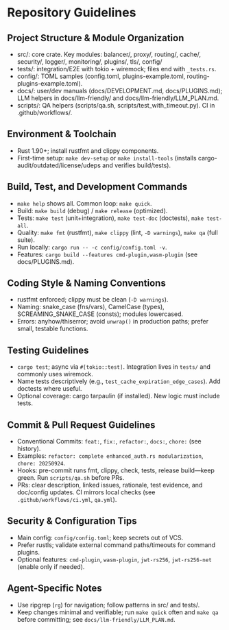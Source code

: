 # Repository Guidelines

## Project Structure & Module Organization
- src/: core crate. Key modules: balancer/, proxy/, routing/, cache/, security/, logger/, monitoring/, plugins/, tls/, config/
- tests/: integration/E2E with tokio + wiremock; files end with `_tests.rs`.
- config/: TOML samples (config.toml, plugins-example.toml, routing-plugins-example.toml).
- docs/: user/dev manuals (docs/DEVELOPMENT.md, docs/PLUGINS.md); LLM helpers in docs/llm-friendly/ and docs/llm-friendly/LLM_PLAN.md.
- scripts/: QA helpers (scripts/qa.sh, scripts/test_with_timeout.py). CI in .github/workflows/.

## Environment & Toolchain
- Rust 1.90+; install rustfmt and clippy components.
- First-time setup: `make dev-setup` or `make install-tools` (installs cargo-audit/outdated/license/udeps and verifies build/tests).

## Build, Test, and Development Commands
- `make help` shows all. Common loop: `make quick`.
- Build: `make build` (debug) / `make release` (optimized).
- Tests: `make test` (unit+integration), `make test-doc` (doctests), `make test-all`.
- Quality: `make fmt` (rustfmt), `make clippy` (lint, `-D warnings`), `make qa` (full suite).
- Run locally: `cargo run -- -c config/config.toml -v`.
- Features: `cargo build --features cmd-plugin,wasm-plugin` (see docs/PLUGINS.md).

## Coding Style & Naming Conventions
- rustfmt enforced; clippy must be clean (`-D warnings`).
- Naming: snake_case (fns/vars), CamelCase (types), SCREAMING_SNAKE_CASE (consts); modules lowercased.
- Errors: anyhow/thiserror; avoid `unwrap()` in production paths; prefer small, testable functions.

## Testing Guidelines
- `cargo test`; async via `#[tokio::test]`. Integration lives in `tests/` and commonly uses wiremock.
- Name tests descriptively (e.g., `test_cache_expiration_edge_cases`). Add doctests where useful.
- Optional coverage: cargo tarpaulin (if installed). New logic must include tests.

## Commit & Pull Request Guidelines
- Conventional Commits: `feat:`, `fix:`, `refactor:`, `docs:`, `chore:` (see history).
- Examples: `refactor: complete enhanced_auth.rs modularization`, `chore: 20250924`.
- Hooks: pre-commit runs fmt, clippy, check, tests, release build—keep green. Run `scripts/qa.sh` before PRs.
- PRs: clear description, linked issues, rationale, test evidence, and doc/config updates. CI mirrors local checks (see `.github/workflows/ci.yml`, `qa.yml`).

## Security & Configuration Tips
- Main config: `config/config.toml`; keep secrets out of VCS.
- Prefer rustls; validate external command paths/timeouts for command plugins.
- Optional features: `cmd-plugin`, `wasm-plugin`, `jwt-rs256`, `jwt-rs256-net` (enable only if needed).

## Agent-Specific Notes
- Use ripgrep (`rg`) for navigation; follow patterns in src/ and tests/.
- Keep changes minimal and verifiable; run `make quick` often and `make qa` before committing; see `docs/llm-friendly/LLM_PLAN.md`.
